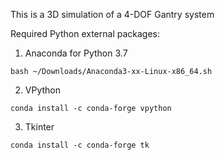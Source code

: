 This is a 3D simulation of a 4-DOF Gantry system

Required Python external packages:

1. Anaconda for Python 3.7

```console
bash ~/Downloads/Anaconda3-xx-Linux-x86_64.sh
```

2. VPython

```console
conda install -c conda-forge vpython
```

3. Tkinter

```console
conda install -c conda-forge tk
```
